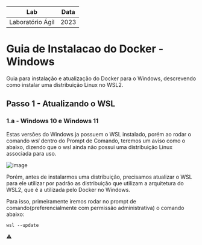 | **Lab**         |     **Data**   |
|  :----:     |  :----:    |
| Laboratório Ágil     | 2023       |

Guia de Instalacao do Docker - Windows
===
Guia para instalação e atualização do Docker para o Windows, descrevendo como instalar uma distribuição Linux no WSL2.

## Passo 1 - Atualizando o WSL

### 1.a - Windows 10 e Windows 11
Estas versões do Windows ja possuem o WSL instalado, porém ao rodar o comando *wsl* dentro do Prompt de Comando, teremos um aviso como o abaixo, dizendo que o wsl ainda não possui uma distribuição Linux associada para uso.

![image](https://user-images.githubusercontent.com/18387737/225308152-447da342-ebff-44e1-8bf8-f1034586c099.png)

Porém, antes de instalarmos uma distribuição, precisamos atualizar o WSL para ele utilizar por padrão as distribuição que utilizam a arquitetura do WSL2, que é a utilizada pelo Docker no Windows.

Para isso, primeiramente iremos rodar no prompt de comando(preferencialmente com permissão administrativa) o comando abaixo:

```
wsl --update
```

:warning:

